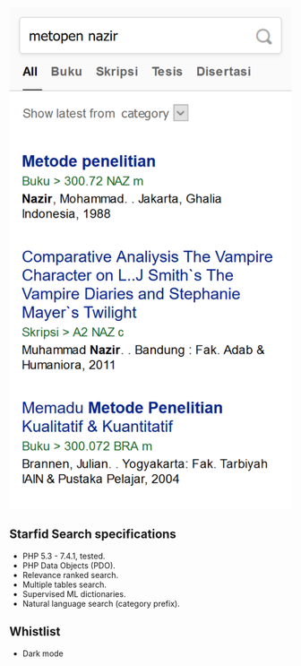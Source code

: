 ![Starfid Search](https://raw.githubusercontent.com/starfid/search/master/preview.png)

## Starfid Search specifications
- PHP 5.3 - 7.4.1, tested.
- PHP Data Objects (PDO).
- Relevance ranked search.
- Multiple tables search.
- Supervised ML dictionaries.
- Natural language search (category prefix).

## Whistlist
- Dark mode
